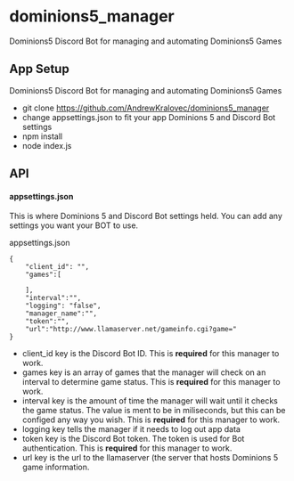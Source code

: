 # dominions5_manager
Dominions5 Discord Bot for managing and automating Dominions5 Games

## App Setup
Dominions5 Discord Bot for managing and automating Dominions5 Games


 * git clone https://github.com/AndrewKralovec/dominions5_manager
 * change appsettings.json to fit your app Dominions 5 and Discord Bot settings
 * npm install
 * node index.js 

## API

#### appsettings.json

This is where Dominions 5 and Discord Bot settings held. You can add any settings you want your BOT to use. 

appsettings.json
```
{
    "client_id": "",
    "games":[

    ], 
    "interval":"",     
    "logging": "false",
    "manager_name":"", 
    "token":"",
    "url":"http://www.llamaserver.net/gameinfo.cgi?game="
}
```
 * client_id key is the Discord Bot ID. This is **required** for this manager to work. 
 * games key is an array of games that the manager will check on an interval to determine game status. This is **required** for this manager to work. 
 * interval key is the amount of time the manager will wait until it checks the game status. The value is ment to be in miliseconds, but this can be configed any way you wish. This is **required** for this manager to work. 
 * logging key tells the manager if it needs to log out app data 
 * token key is the Discord Bot token. The token is used for Bot authentication. This is **required** for this manager to work. 
 * url key is the url to the llamaserver (the server that hosts Dominions 5 game information. 






